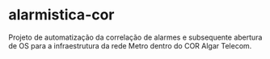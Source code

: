 alarmistica-cor
===============

Projeto de automatização da correlação de alarmes e subsequente abertura de OS para a infraestrutura da rede Metro dentro do COR Algar Telecom. 

